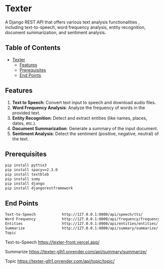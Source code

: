 # Texter

A Django REST API that offers various text analysis functionalities , including text-to-speech, word frequency analysis, entity recognition, document summarization, and sentiment analysis.

## Table of Contents
- [Texter](#texter)
  - [Features](#features)
  - [Prerequisites](#prerequisites)
  - [End Points](#end-points)

## Features

1. **Text to Speech**: Convert text input to speech and download audio files.
2. **Word Frequency Analysis**: Analyze the frequency of words in the provided text.
3. **Entity Recognition**: Detect and extract entities (like names, places, dates, etc.).
4. **Document Summarization**: Generate a summary of the input document.
5. **Sentiment Analysis**: Detect the sentiment (positive, negative, neutral) of the text.

## Prerequisites

```bash
pip install pyttsx3
pip install spacy==2.3.0
pip install textblob
pip install sumy
pip install django
pip install djangorestframework
```
## End Points


```bash
Text-to-Speech            http://127.0.0.1:8000/api/speech/tts/
Word Frequency            http://127.0.0.1:8000/api/frequency/frequency/
Entities                  http://127.0.0.1:8000/api/entities/entities/
Summarize                 http://127.0.0.1:8000/api/summary/summarize/
Topic
```

Text-to-Speech     https://texter-front.vercel.app/

Summarize        https://texter-glh1.onrender.com/api/summary/summarize/

Topic            https://texter-glh1.onrender.com/api/topic/topic/


